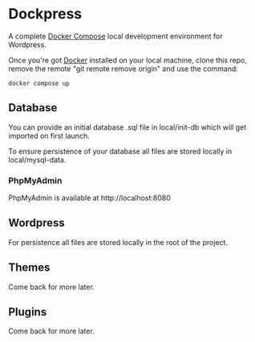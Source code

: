 # Dockpress

A complete [Docker Compose](https://docs.docker.com/compose/) local development environment for Wordpress.

Once you're got [Docker](https://www.docker.com/get-started) installed on your local machine, clone this repo, remove the remote "git remote remove origin" and use the command:

```
docker compose up
```

## Database

You can provide an initial database .sql file in local/init-db which will get imported on first launch.

To ensure persistence of your database all files are stored locally in local/mysql-data.

### PhpMyAdmin

PhpMyAdmin is available at http://localhost:8080

## Wordpress

For persistence all files are stored locally in the root of the project. 

## Themes

Come back for more later.

## Plugins

Come back for more later.


